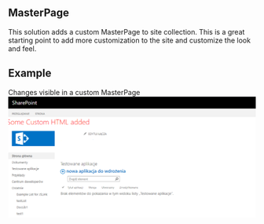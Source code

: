 ## MasterPage

This solution adds a custom MasterPage to site collection. This is a great starting point to add more customization to the site and customize the look and feel.

## Example

Changes visible in a custom MasterPage
![](../Images/CustomMasterPageScreen1.png	)

